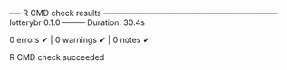 ── R CMD check results ─────────────────────────────── lotterybr 0.1.0 ────
Duration: 30.4s

0 errors ✔ | 0 warnings ✔ | 0 notes ✔

R CMD check succeeded
